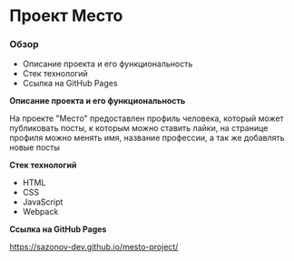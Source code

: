 <h1>Проект Место</h1>

### Обзор
* Описание проекта и его функциональность
* Стек технологий
* Ссылка на GitHub Pages

**Описание проекта и его функциональность**

<p>На проекте "Место" предоставлен профиль человека, который может публиковать посты, к которым можно ставить лайки, на странице профиля можно менять имя, название профессии, а так же добавлять новые посты</p>

**Стек технологий**

<ul>
    <li>HTML</li>
    <li>CSS</li>
    <li>JavaScript</li>
    <li>Webpack</li>
</ul>

**Ссылка на GitHub Pages**

<a href="https://sazonov-dev.github.io/mesto-project/">https://sazonov-dev.github.io/mesto-project/</a>